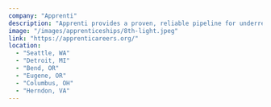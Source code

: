 ```yaml
---
company: "Apprenti"
description: "Apprenti provides a proven, reliable pipeline for underrepresented groups such as minorities, women, and veterans to gain training, certification, and placement within the talent-hungry tech industry."
image: "/images/apprenticeships/8th-light.jpeg"
link: "https://apprenticareers.org/"
location:
  - "Seattle, WA"
  - "Detroit, MI"
  - "Bend, OR"
  - "Eugene, OR"
  - "Columbus, OH"
  - "Herndon, VA"
---
```

